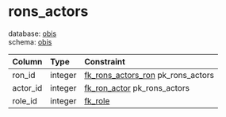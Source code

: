# rons_actors
database: [obis](../)  
schema: [obis](obis)  

|Column|Type|Constraint|
|:---|:---|:---|
|ron_id|integer|[fk_rons_actors_ron](obis_rons_table) pk_rons_actors |
|actor_id|integer|[fk_ron_actor](obis_actors_table) pk_rons_actors |
|role_id|integer|[fk_role](obis_roles_table) |
